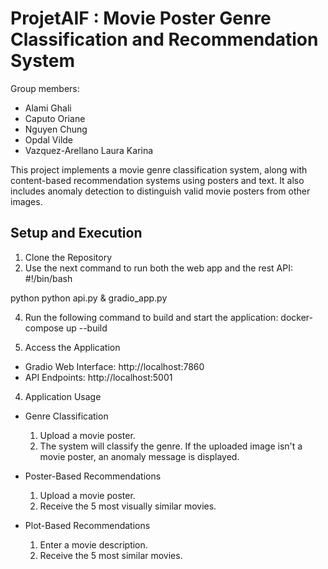 # ProjetAIF : Movie Poster Genre Classification and Recommendation System

Group members:
* Alami Ghali
* Caputo Oriane
* Nguyen Chung 
* Opdal Vilde 
* Vazquez-Arellano Laura Karina 

This project implements a movie genre classification system, along with content-based recommendation systems using posters and text. It also includes anomaly detection to distinguish valid movie posters from other images.

##  Setup and Execution
1. Clone the Repository
2. Use the next command to run both the web app and the rest API:
#!/bin/bash

python python api.py &  gradio_app.py
 
4. Run the following command to build and start the application:
docker-compose up --build

3. Access the Application
* Gradio Web Interface: http://localhost:7860
* API Endpoints: http://localhost:5001

4. Application Usage

* Genre Classification
    1. Upload a movie poster.
    2. The system will classify the genre. If the uploaded image isn't a movie poster, an anomaly message is displayed.
  
* Poster-Based Recommendations
    1. Upload a movie poster.
    2. Receive the 5 most visually similar movies.
  
* Plot-Based Recommendations
    1. Enter a movie description.
    2. Receive the 5 most similar movies.
